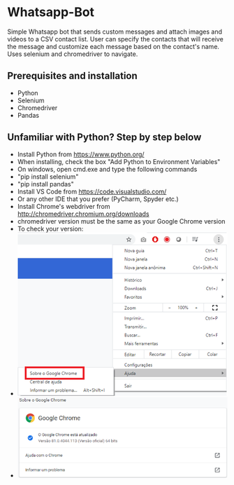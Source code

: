 # Whatsapp-Bot
Simple Whatsapp bot that sends custom messages and attach images and videos to a CSV contact list. User can specify the contacts that will receive the message and customize each message based on the contact's name. Uses selenium and chromedriver to navigate.

## Prerequisites and installation
* Python
* Selenium
* Chromedriver
* Pandas

## Unfamiliar with Python? Step by step below
* Install Python from https://www.python.org/
 * When installing, check the box "Add Python to Environment Variables"
* On windows, open cmd.exe and type the following commands
 * "pip install selenium"
 * "pip install pandas"
* Install VS Code from https://code.visualstudio.com/
 * Or any other IDE that you prefer (PyCharm, Spyder etc.)
* Install Chrome's webdriver from http://chromedriver.chromium.org/downloads
 * chromedriver version must be the same as your Google Chrome version
 * To check your version:
 * ![](Manual/mImages/00.png)
 * ![](Manual/mImages/01.png)

